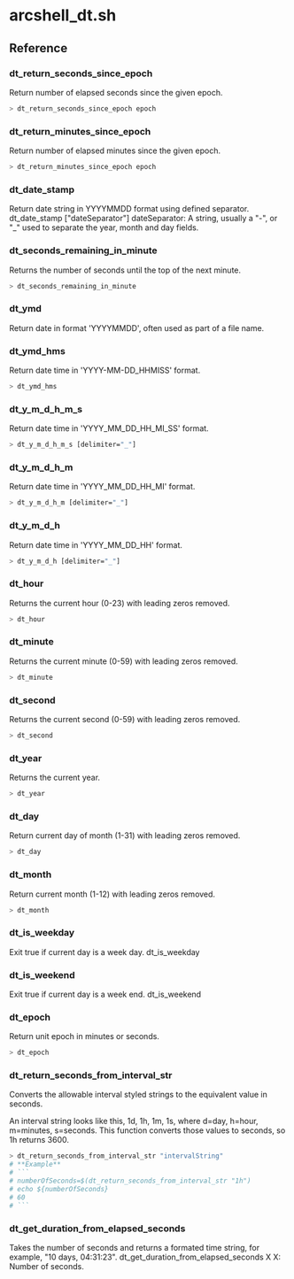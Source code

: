 # arcshell_dt.sh



## Reference


### dt_return_seconds_since_epoch
Return number of elapsed seconds since the given epoch.
```bash
> dt_return_seconds_since_epoch epoch
```

### dt_return_minutes_since_epoch
Return number of elapsed minutes since the given epoch.
```bash
> dt_return_minutes_since_epoch epoch
```

### dt_date_stamp
Return date string in YYYYMMDD format using defined separator.
dt_date_stamp ["dateSeparator"]
dateSeparator: A string, usually a "-", or "_" used to separate the year, month and day fields.

### dt_seconds_remaining_in_minute
Returns the number of seconds until the top of the next minute.
```bash
> dt_seconds_remaining_in_minute
```

### dt_ymd
Return date in format 'YYYYMMDD', often used as part of a file name.

### dt_ymd_hms
Return date time in 'YYYY-MM-DD_HHMISS' format.
```bash
> dt_ymd_hms
```

### dt_y_m_d_h_m_s
Return date time in 'YYYY_MM_DD_HH_MI_SS' format.
```bash
> dt_y_m_d_h_m_s [delimiter="_"]
```

### dt_y_m_d_h_m
Return date time in 'YYYY_MM_DD_HH_MI' format.
```bash
> dt_y_m_d_h_m [delimiter="_"]
```

### dt_y_m_d_h
Return date time in 'YYYY_MM_DD_HH' format.
```bash
> dt_y_m_d_h [delimiter="_"]
```

### dt_hour
Returns the current hour (0-23) with leading zeros removed.
```bash
> dt_hour
```

### dt_minute
Returns the current minute (0-59) with leading zeros removed.
```bash
> dt_minute
```

### dt_second
Returns the current second (0-59) with leading zeros removed.
```bash
> dt_second
```

### dt_year
Returns the current year.
```bash
> dt_year
```

### dt_day
Return current day of month (1-31) with leading zeros removed.
```bash
> dt_day
```

### dt_month
Return current month (1-12) with leading zeros removed.
```bash
> dt_month
```

### dt_is_weekday
Exit true if current day is a week day.
dt_is_weekday

### dt_is_weekend
Exit true if current day is a week end.
dt_is_weekend

### dt_epoch
Return unit epoch in minutes or seconds.
```bash
> dt_epoch
```

### dt_return_seconds_from_interval_str
Converts the allowable interval styled strings to the equivalent value in seconds.

An interval string looks like this, 1d, 1h, 1m, 1s, where d=day, h=hour, m=minutes, s=seconds. This function converts those values to seconds, so 1h returns 3600.
```bash
> dt_return_seconds_from_interval_str "intervalString"
# **Example**
# ```
# numberOfSeconds=$(dt_return_seconds_from_interval_str "1h")
# echo ${numberOfSeconds}
# 60
# ```
```

### dt_get_duration_from_elapsed_seconds
Takes the number of seconds and returns a formated time string, for example, "10 days, 04:31:23".
dt_get_duration_from_elapsed_seconds X
X: Number of seconds.

